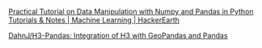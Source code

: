 [Practical Tutorial on Data Manipulation with Numpy and Pandas in Python Tutorials & Notes | Machine Learning | HackerEarth](https://www.hackerearth.com/practice/machine-learning/data-manipulation-visualisation-r-python/tutorial-data-manipulation-numpy-pandas-python/tutorial/)

[DahnJ/H3-Pandas: Integration of H3 with GeoPandas and Pandas](https://github.com/DahnJ/H3-Pandas)

